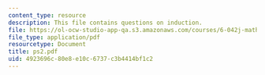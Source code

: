 ```yaml
---
content_type: resource
description: This file contains questions on induction.
file: https://ol-ocw-studio-app-qa.s3.amazonaws.com/courses/6-042j-mathematics-for-computer-science-fall-2005/4923696c80e8e10c6737c3b4414bf1c2_ps2.pdf
file_type: application/pdf
resourcetype: Document
title: ps2.pdf
uid: 4923696c-80e8-e10c-6737-c3b4414bf1c2
---
```

